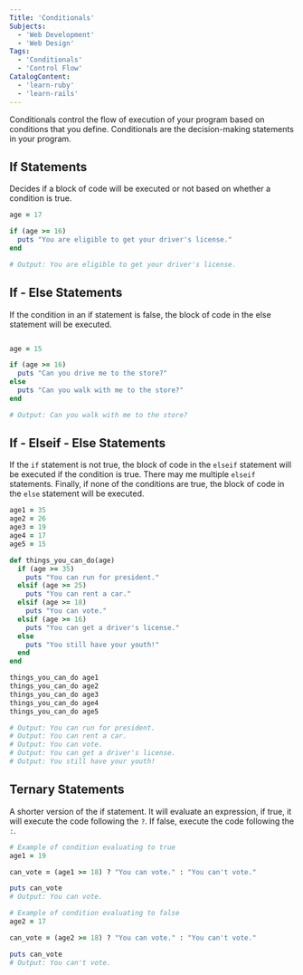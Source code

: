 ```yaml
---
Title: 'Conditionals'
Subjects:
  - 'Web Development'
  - 'Web Design'
Tags:
  - 'Conditionals'
  - 'Control Flow'
CatalogContent:
  - 'learn-ruby'
  - 'learn-rails'
---
```


Conditionals control the flow of execution of your program based on conditions that you define. Conditionals are the decision-making statements in your program.

## If Statements

Decides if a block of code will be executed or not based on whether a condition is true.

```ruby
age = 17

if (age >= 16)
  puts "You are eligible to get your driver's license."
end

# Output: You are eligible to get your driver's license.
```

## If - Else Statements

If the condition in an if statement is false, the block of code in the else statement will be executed.

```ruby

age = 15

if (age >= 16)
  puts "Can you drive me to the store?"
else
  puts "Can you walk with me to the store?"
end

# Output: Can you walk with me to the store?
```

## If - Elseif - Else Statements

If the `if` statement is not true, the block of code in the `elseif` statement will be executed if the condition is true. There may me multiple `elseif` statements. Finally, if none of the conditions are true, the block of code in the `else` statement will be executed.

```ruby
age1 = 35
age2 = 26
age3 = 19
age4 = 17
age5 = 15

def things_you_can_do(age)
  if (age >= 35)
    puts "You can run for president."
  elsif (age >= 25)
    puts "You can rent a car."
  elsif (age >= 18)
    puts "You can vote."
  elsif (age >= 16)
    puts "You can get a driver's license."
  else
    puts "You still have your youth!"
  end
end

things_you_can_do age1
things_you_can_do age2
things_you_can_do age3
things_you_can_do age4
things_you_can_do age5

# Output: You can run for president.
# Output: You can rent a car.
# Output: You can vote.
# Output: You can get a driver's license.
# Output: You still have your youth!
```

## Ternary Statements

A shorter version of the if statement. It will evaluate an expression, if true, it will execute the code following the `?`. If false, execute the code following the `:`.

```ruby
# Example of condition evaluating to true
age1 = 19

can_vote = (age1 >= 18) ? "You can vote." : "You can't vote."

puts can_vote
# Output: You can vote.

# Example of condition evaluating to false
age2 = 17

can_vote = (age2 >= 18) ? "You can vote." : "You can't vote."

puts can_vote
# Output: You can't vote.
```
